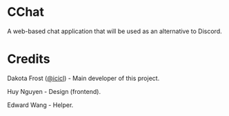 # CChat
A web-based chat application that will be used as an alternative to Discord.

# Credits
Dakota Frost ([@icicl](https://github.com/icicl/)) - Main developer of this project.

Huy Nguyen - Design (frontend).

Edward Wang - Helper.
